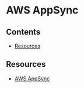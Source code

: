 # AWS AppSync

## Contents

- [Resources](#Resources)

## Resources

- [AWS AppSync](https://aws.amazon.com/appsync)
